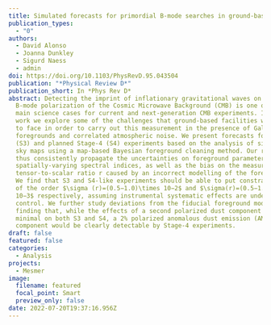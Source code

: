 ```yaml
---
title: Simulated forecasts for primordial B-mode searches in ground-based experiments
publication_types:
  - "0"
authors:
  - David Alonso
  - Joanna Dunkley
  - Sigurd Naess
  - admin
doi: https://doi.org/10.1103/PhysRevD.95.043504
publication: "*Physical Review D*"
publication_short: In *Phys Rev D*
abstract: Detecting the imprint of inflationary gravitational waves on the
  B-mode polarization of the Cosmic Microwave Background (CMB) is one of the
  main science cases for current and next-generation CMB experiments. In this
  work we explore some of the challenges that ground-based facilities will have
  to face in order to carry out this measurement in the presence of Galactic
  foregrounds and correlated atmospheric noise. We present forecasts for Stage-3
  (S3) and planned Stage-4 (S4) experiments based on the analysis of simulated
  sky maps using a map-based Bayesian foreground cleaning method. Our results
  thus consistently propagate the uncertainties on foreground parameters such as
  spatially-varying spectral indices, as well as the bias on the measured
  tensor-to-scalar ratio r caused by an incorrect modelling of the foregrounds.
  We find that S3 and S4-like experiments should be able to put constraints on r
  of the order $\sigma (r)=(0.5−1.0)\times 10−2$ and $\sigma(r)=(0.5−1.0) \times
  10−3$ respectively, assuming instrumental systematic effects are under
  control. We further study deviations from the fiducial foreground model,
  finding that, while the effects of a second polarized dust component would be
  minimal on both S3 and S4, a 2% polarized anomalous dust emission (AME)
  component would be clearly detectable by Stage-4 experiments.
draft: false
featured: false
categories:
  - Analysis
projects:
  - Mesmer
image:
  filename: featured
  focal_point: Smart
  preview_only: false
date: 2022-07-20T19:37:16.956Z
---
```

